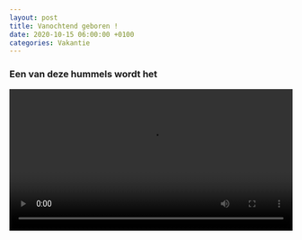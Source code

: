```yaml
---
layout: post
title: Vanochtend geboren !
date: 2020-10-15 06:00:00 +0100
categories: Vakantie
---
```


### Een van deze hummels wordt het

<video style="width:100%" controls>
 <source src="https://prisse.net/worptwee.mp4">videotag not supported

Al weer heel lang geleden zag ik in een koffietentje vlak bij Victoria-Station een bordje hangen "unaccompanied children will be given espresso and a puppy". Ik werd helemaal gelukkig van het beeld van de onoplettende ouder die even later een overprikkeld kind terugvind. "Kijk mam, hij is zo lief, hij is van mij!"

Mocht je je afvragen in wie ik me vandaag het beste kan verplaatsen: Het kind !
